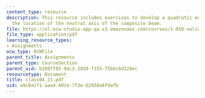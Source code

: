 ```yaml
---
content_type: resource
description: This resource includes exercises to develop a quadratic equation for
  the location of the neutral axis of the composite beam.
file: https://ol-ocw-studio-app-qa.s3.amazonaws.com/courses/1-050-solid-mechanics-fall-2004/a9c0a1f1aaa4402e7f3e62938a8f9afb_class04_21.pdf
file_type: application/pdf
learning_resource_types:
- Assignments
ocw_type: OCWFile
parent_title: Assignments
parent_type: CourseSection
parent_uid: b2807f85-9dc3-2920-f155-75bbcbd328ec
resourcetype: Document
title: class04_21.pdf
uid: a9c0a1f1-aaa4-402e-7f3e-62938a8f9afb
---
```

